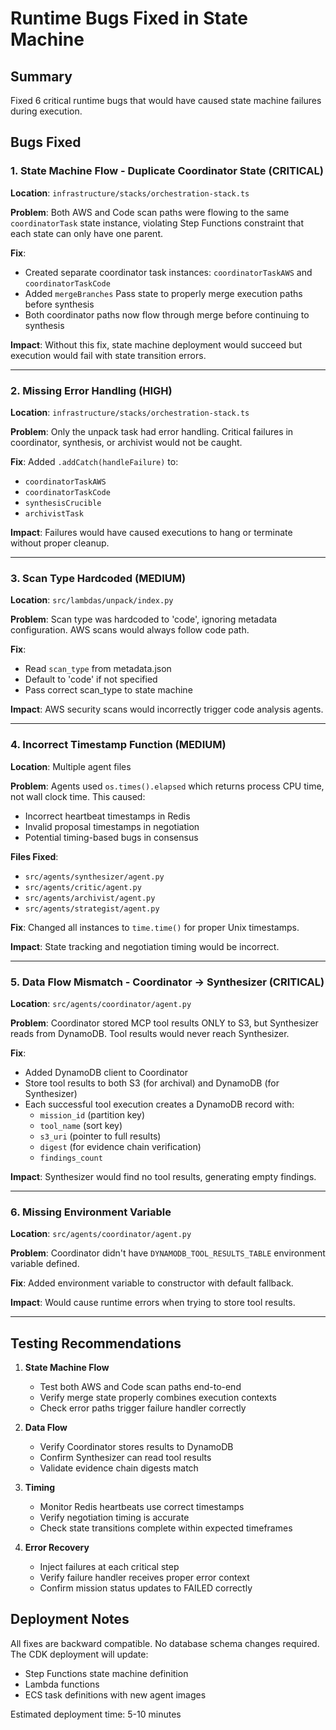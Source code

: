 # Runtime Bugs Fixed in State Machine

## Summary
Fixed 6 critical runtime bugs that would have caused state machine failures during execution.

## Bugs Fixed

### 1. State Machine Flow - Duplicate Coordinator State (CRITICAL)
**Location**: `infrastructure/stacks/orchestration-stack.ts`

**Problem**: Both AWS and Code scan paths were flowing to the same `coordinatorTask` state instance, violating Step Functions constraint that each state can only have one parent.

**Fix**: 
- Created separate coordinator task instances: `coordinatorTaskAWS` and `coordinatorTaskCode`
- Added `mergeBranches` Pass state to properly merge execution paths before synthesis
- Both coordinator paths now flow through merge before continuing to synthesis

**Impact**: Without this fix, state machine deployment would succeed but execution would fail with state transition errors.

---

### 2. Missing Error Handling (HIGH)
**Location**: `infrastructure/stacks/orchestration-stack.ts`

**Problem**: Only the unpack task had error handling. Critical failures in coordinator, synthesis, or archivist would not be caught.

**Fix**: Added `.addCatch(handleFailure)` to:
- `coordinatorTaskAWS`
- `coordinatorTaskCode`
- `synthesisCrucible`
- `archivistTask`

**Impact**: Failures would have caused executions to hang or terminate without proper cleanup.

---

### 3. Scan Type Hardcoded (MEDIUM)
**Location**: `src/lambdas/unpack/index.py`

**Problem**: Scan type was hardcoded to 'code', ignoring metadata configuration. AWS scans would always follow code path.

**Fix**: 
- Read `scan_type` from metadata.json
- Default to 'code' if not specified
- Pass correct scan_type to state machine

**Impact**: AWS security scans would incorrectly trigger code analysis agents.

---

### 4. Incorrect Timestamp Function (MEDIUM)
**Location**: Multiple agent files

**Problem**: Agents used `os.times().elapsed` which returns process CPU time, not wall clock time. This caused:
- Incorrect heartbeat timestamps in Redis
- Invalid proposal timestamps in negotiation
- Potential timing-based bugs in consensus

**Files Fixed**:
- `src/agents/synthesizer/agent.py`
- `src/agents/critic/agent.py`
- `src/agents/archivist/agent.py`
- `src/agents/strategist/agent.py`

**Fix**: Changed all instances to `time.time()` for proper Unix timestamps.

**Impact**: State tracking and negotiation timing would be incorrect.

---

### 5. Data Flow Mismatch - Coordinator → Synthesizer (CRITICAL)
**Location**: `src/agents/coordinator/agent.py`

**Problem**: Coordinator stored MCP tool results ONLY to S3, but Synthesizer reads from DynamoDB. Tool results would never reach Synthesizer.

**Fix**:
- Added DynamoDB client to Coordinator
- Store tool results to both S3 (for archival) and DynamoDB (for Synthesizer)
- Each successful tool execution creates a DynamoDB record with:
  - `mission_id` (partition key)
  - `tool_name` (sort key)
  - `s3_uri` (pointer to full results)
  - `digest` (for evidence chain verification)
  - `findings_count`

**Impact**: Synthesizer would find no tool results, generating empty findings.

---

### 6. Missing Environment Variable
**Location**: `src/agents/coordinator/agent.py`

**Problem**: Coordinator didn't have `DYNAMODB_TOOL_RESULTS_TABLE` environment variable defined.

**Fix**: Added environment variable to constructor with default fallback.

**Impact**: Would cause runtime errors when trying to store tool results.

---

## Testing Recommendations

1. **State Machine Flow**
   - Test both AWS and Code scan paths end-to-end
   - Verify merge state properly combines execution contexts
   - Check error paths trigger failure handler correctly

2. **Data Flow**
   - Verify Coordinator stores results to DynamoDB
   - Confirm Synthesizer can read tool results
   - Validate evidence chain digests match

3. **Timing**
   - Monitor Redis heartbeats use correct timestamps
   - Verify negotiation timing is accurate
   - Check state transitions complete within expected timeframes

4. **Error Recovery**
   - Inject failures at each critical step
   - Verify failure handler receives proper error context
   - Confirm mission status updates to FAILED correctly

## Deployment Notes

All fixes are backward compatible. No database schema changes required. The CDK deployment will update:
- Step Functions state machine definition
- Lambda functions
- ECS task definitions with new agent images

Estimated deployment time: 5-10 minutes